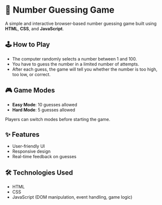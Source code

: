 # 🎯 Number Guessing Game

A simple and interactive browser-based number guessing game built using **HTML**, **CSS**, and **JavaScript**.

## 🕹️ How to Play

- The computer randomly selects a number between 1 and 100.
- You have to guess the number in a limited number of attempts.
- After each guess, the game will tell you whether the number is too high, too low, or correct.

## 🎮 Game Modes

- **Easy Mode**: 10 guesses allowed
- **Hard Mode**: 5 guesses allowed

Players can switch modes before starting the game.

## ✨ Features

- User-friendly UI
- Responsive design
- Real-time feedback on guesses

## 🛠️ Technologies Used

- HTML
- CSS
- JavaScript (DOM manipulation, event handling, game logic)

